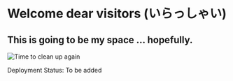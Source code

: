 # Welcome dear visitors (いらっしゃい)
## This is going to be my space ... hopefully.

![Time to clean up again](https://media.giphy.com/media/NYp652JL9ZTsbQgQ6I/giphy.gif)

Deployment Status:
To be added
<!-- [![Deploy to surge](https://github.com/Harshit-0020/My-space/actions/workflows/deploy.yml/badge.svg?branch=main)](https://github.com/Harshit-0020/My-space/actions/workflows/deploy.yml) -->
